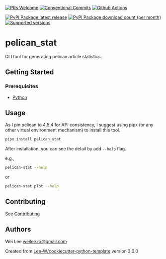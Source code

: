 [![PRs Welcome](https://img.shields.io/badge/PRs-welcome-brightgreen.svg?style=flat-square)](http://makeapullrequest.com)
[![Conventional Commits](https://img.shields.io/badge/Conventional%20Commits-1.0.0-yellow.svg?style=flat-square)](https://conventionalcommits.org)
[![Github Actions](https://github.com/Lee-W/pelican_stat/actions/workflows/python-check.yaml/badge.svg)](https://github.com/Lee-W/pelican_stat/actions/workflows/python-check.yaml)

[![PyPI Package latest release](https://img.shields.io/pypi/v/pelican_stat.svg?style=flat-square)](https://pypi.org/project/pelican_stat/)
[![PyPI Package download count (per month)](https://img.shields.io/pypi/dm/pelican_stat?style=flat-square)](https://pypi.org/project/pelican_stat/)
[![Supported versions](https://img.shields.io/pypi/pyversions/pelican_stat.svg?style=flat-square)](https://pypi.org/project/pelican_stat/)

# pelican_stat

CLI tool for generating pelican article statistics

## Getting Started

### Prerequisites

* [Python](https://www.python.org/downloads/)

## Usage

As I pin pelican to 4.5.4 for API consistency, I suggest using pipx (or any other virtual environment mechanism) to install this tool.

```sh
pipx install pelican_stat
```

After installation, you can see the detail by add `--help` flag.

e.g.,

```sh
pelican-stat --help
```

or

```sh
pelican-stat plot --help
```

## Contributing

See [Contributing](contributing.md)

## Authors

Wei Lee <weilee.rx@gmail.com>

Created from [Lee-W/cookiecutter-python-template] version 3.0.0

[Lee-W/cookiecutter-python-template]: https://github.com/Lee-W/cookiecutter-python-template/tree/3.0.0
